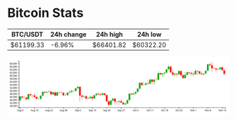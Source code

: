 # Bitcoin Stats

BTC/USDT|24h change|24h high|24h low|
|---|---|---|---|
|$61199.33|-6.96%|$66401.82|$60322.20|

<img src="./chart.svg">
